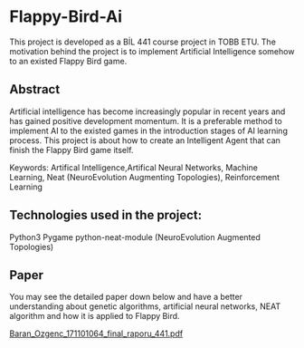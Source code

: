# Flappy-Bird-Ai

This project is developed as a BİL 441 course project in TOBB ETU. 
The motivation behind the project is to implement Artificial Intelligence somehow to an existed Flappy Bird game.

<h2> Abstract </h2>
Artificial intelligence has become increasingly popular in recent years and has gained positive development momentum.
It is a preferable method to implement AI to the existed games in the introduction stages of AI learning process.
This project is about how to create an Intelligent Agent that can finish the Flappy Bird game itself.

Keywords: Artifical Intelligence,Artifical Neural Networks, Machine Learning,
Neat (NeuroEvolution Augmenting Topologies), Reinforcement Learning

<h2>Technologies used in the project:</h2>

Python3
Pygame
python-neat-module (NeuroEvolution Augmented Topologies)

<h2>Paper</h2>

You may see the detailed paper down below and have a better understanding about genetic algorithms, artificial neural networks, NEAT algorithm and how it is applied to Flappy Bird.

[Baran_Ozgenc_171101064_final_raporu_441.pdf](https://github.com/bozgenc/flappy-bird-ai/files/8798251/Baran_Ozgenc_171101064_final_raporu_441.pdf)
